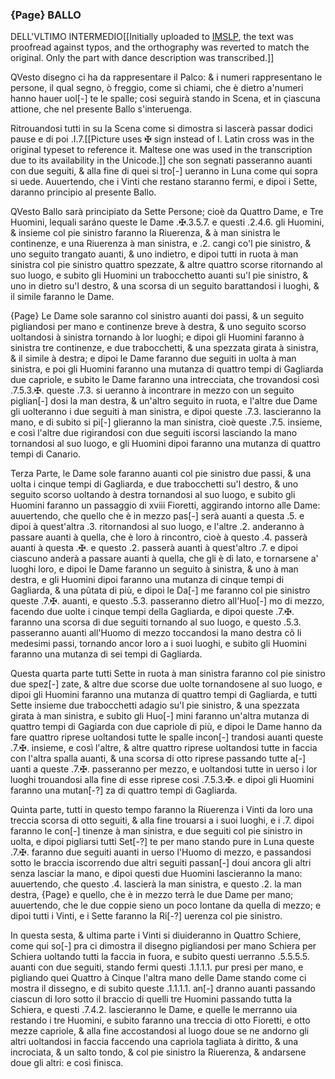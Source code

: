 ### {Page} BALLO
DELL'VLTIMO INTERMEDIO[[Initially uploaded to [IMSLP](https://imslp.org/wiki/Intermedii_et_concerti_(Vincenti,_Giacomo)), the text was proofread against typos, and the orthography was reverted to match the original. Only the part with dance description was transcribed.]]

QVesto disegno ci ha da rappresentare il Palco: & i numeri rappresentano le persone,
il qual segno, ò freggio, come si chiami, che è dietro a'numeri hanno hauer uol[-]
te le spalle; cosi seguirà stando in Scena, et in çiascuna attione, che nel presente
Ballo s'interuenga.

Ritrouandosi tutti in su la Scena come si dimostra si lascerà passar dodici pause e di
poi .I.7.[[Picture uses ✠ sign instead of I. Latin cross was in the original typeset to reference it. Maltese one was used in the transcription due to its availability in the Unicode.]] che son segnati passeranno auanti con due seguiti, & alla fine di quei si tro[-]
ueranno in Luna come qui sopra si uede. Auuertendo, che i Vinti che restano staranno
fermi, e dipoi i Sette, daranno principio al presente Ballo.

QVesto Ballo sarà principiato da Sette Persone; cioè da Quattro Dame, e Tre
Huomini, lequali saráno queste le Dame .✠.3.5.7. e questi .2.4.6. gli Huomini, &
insieme col pie sinistro faranno la Riuerenza, & à man sinistra le continenze, e una Riuerenza
à man sinistra, e .2. cangi co'l pie sinistro, & uno seguito trangato auanti, &
uno indietro, e dipoi tutti in ruota à man sinistra col pie sinistro quattro spezzate, &
altre quattro scorse ritornando al suo luogo, e subito gli Huomini un trabocchetto
auanti su'l pie sinistro, & uno in dietro su'l destro, & una scorsa di un seguito barattandosi
i luoghi, & il simile faranno le Dame.

{Page} Le Dame sole saranno col sinistro auanti doi passi, & un seguito pigliandosi per mano e
continenze breve à destra, & uno seguito scorso uoltandosi à sinistra tornando à lor
luoghi; e dipoi gli Huomini faranno à sinistra tre continenze, e due trabocchetti, &
una spezzata girata à sinistra, & il simile à destra; e dipoi le Dame faranno due seguiti
in uolta à man sinistra, e poi gli Huomini faranno una mutanza di quattro tempi
di Gagliarda due capriole, e subito le Dame faranno una intrecciata, che trovandosi
così .7.5.3.✠. queste .7.3. si ueranno à incontrare in mezzo con un seguito piglian[-]
dosi la man destra, & un'altro seguito in ruota, e l'altre due Dame gli uolteranno i
due seguiti à man sinistra, e dipoi queste .7.3. lascieranno la mano, e di subito si pi[-]
glieranno la man sinistra, cioè queste .7.5. insieme, e così l'altre due rigirandosi con
due seguiti iscorsi lasciando la mano tornandosi al suo luogo, e gli Huomini dipoi
faranno una mutanza di quattro tempi di Canario.

Terza Parte, le Dame sole faranno auanti col pie sinistro due passi, & una uolta i cinque
tempi di Gagliarda, e due trabocchetti su'l destro, & uno seguito scorso uoltando
à destra tornandosi al suo luogo, e subito gli Huomini faranno un passaggio di xviii
Fioretti, aggirando intorno alle Dame: auuertendo, che quello che è in mezzo pas[-]
serà auanti a questa .5. e dipoi à quest'altra .3. ritornandosi al suo luogo, e l'altre .2.
anderanno à passare auanti à quella, che è loro à rincontro, cioè à questo .4. passerà
auanti à questa .✠. e questo .2. passerà auanti à quest'altro .7. e dipoi ciascuno anderà
a passare auanti à quella, che gli è di lato, e tornarsene a' luoghi loro, e dipoi le Dame
faranno un seguito à sinistra, & uno à man destra, e gli Huomini dipoi faranno
una mutanza di cinque tempi di Gagliarda, & una pũtata di più, e dipoi le Da[-]
me faranno col pie sinistro queste .7.✠. auanti, e questo .5.3. passeranno dietro all'Huo[-]
mo di mezzo, facendo due uolte i cinque tempi della Gagliarda, e dipoi queste .7.✠.
faranno una scorsa di due seguiti tornando al suo luogo, e questo .5.3. passeranno auanti
all'Huomo di mezzo toccandosi la mano destra cõ li medesimi passi, tornando
ancor loro a i suoi luoghi, e subito gli Huomini faranno una mutanza di sei tempi
di Gagliarda.

Questa quarta parte tutti Sette in ruota à man sinistra faranno col pie sinistro due spez[-]
zate, & altre due scorse due uolte tornandosene al suo luogo, e dipoi gli Huomini
faranno una mutanza di quattro tempi di Gagliarda, e tutti Sette insieme due trabocchetti
adagio su'l pie sinistro, & una spezzata girata à man sinistra, e subito gli Huo[-]
mini faranno un'altra mutanza di quattro tempi di Gagiarda con due capriole di
più, e dipoi le Dame hanno da fare quattro riprese uoltandosi tutte le spalle incon[-]
trandosi auanti queste .7.✠. insieme, e così l'altre, & altre quattro riprese uoltandosi
tutte in faccia con l'altra spalla auanti, & una scorsa di otto riprese passando tutte a[-]
uanti a queste .7.✠. passeranno per mezzo, e uoltandosi tutte in uerso i lor luoghi trouandosi
alla fine di esse riprese cosi .7.5.3.✠. e dipoi gli Huomini faranno una mutan[-?]
za di quattro tempi di Gagliarda.

Quinta parte, tutti in questo tempo faranno la Riuerenza i Vinti da loro una treccia
scorsa di otto seguiti, & alla fine trouarsi a i suoi luoghi, e i .7. dipoi faranno le con[-]
tinenze à man sinistra, e due seguiti col pie sinistro in uolta, e dipoi pigliarsi tutti Set[-?]
te per mano stando pure in Luna queste .7.✠. faranno due seguiti auanti in uerso
l'Huomo di mezzo, e passandosi sotto le braccia iscorrendo due altri seguiti passan[-]
doui ancora gli altri senza lasciar la mano, e dipoi questi due Huomini lascieranno la
mano: auuertendo, che questo .4. lascierà la man sinistra, e questo .2. la man destra,
{Page} e quello, che è in mezzo terrà le due Dame per mano; auuertendo, che le due coppie
sieno un poco lontane da quella di mezzo; e dipoi tutti i Vinti, e i Sette faranno la Ri[-?]
uerenza col pie sinistro.

In questa sesta, & ultima parte i Vinti si diuideranno in Quattro Schiere, come qui so[-]
pra ci dimostra il disegno pigliandosi per mano Schiera per Schiera uoltando tutti
la faccia in fuora, e subito questi uerranno .5.5.5.5. auanti con due seguiti, stando
fermi questi .1.1.1.1. pur presi per mano, e pigliando quei Quattro à Cinque l'altra
mano delle Dame stando come ci mostra il dissegno, e di subito queste .1.1.1.1. an[-]
dranno auanti passando ciascun di loro sotto il braccio di quelli tre Huomini passando
tutta la Schiera, e questi .7.4.2. lascieranno le Dame, e quelle le merranno uia
restando i tre Huomini, e subito faranno una treccia di otto Fioretti, e otto mezze
capriole, & alla fine accostandosi al luogo doue se ne andorno gli altri uoltandosi in
faccia faccendo una capriola tagliata à diritto, & una incrociata, & un salto tondo,
& col pie sinistro la Riuerenza, & andarsene doue gli altri: e così finisca.
